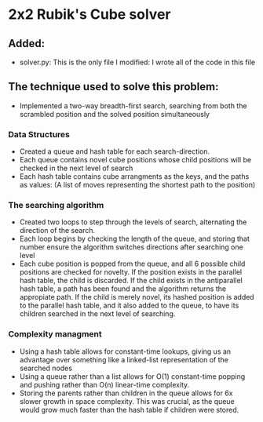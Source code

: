 # 2x2 Rubik's Cube solver

## Added:
- solver.py: This is the only file I modified: I wrote all of the code in this file

## The technique used to solve this problem:
- Implemented a two-way breadth-first search, searching from both the scrambled position and the solved position simultaneously

### Data Structures
- Created a queue and hash table for each search-direction. 
- Each queue contains novel cube positions whose child positions will be checked in the next level of search
- Each hash table contains cube arrangments as the keys, and the paths as values: (A list of moves representing the shortest path to the position)

### The searching algorithm
- Created two loops to step through the levels of search, alternating the direction of the search.
- Each loop begins by checking the length of the queue, and storing that number ensure the algorithm switches directions after searching one level
- Each cube position is popped from the queue, and all 6 possible child positions are checked for novelty. If the position exists in the parallel hash table, the child is discarded. If the child exists in the antiparallel hash table, a path has been found and the algorithm returns the appropiate path. If the child is merely novel, its hashed position is added to the parallel hash table, and it also added to the queue, to have its children searched in the next level of searching.

### Complexity managment
- Using a hash table allows for constant-time lookups, giving us an advantage over something like a linked-list representation of the searched nodes
- Using a queue rather than a list allows for O(1) constant-time popping and pushing rather than O(n) linear-time complexity.
- Storing the parents rather than children in the queue allows for 6x slower growth in space complexity. This was crucial, as the queue would grow much faster than the hash table if children were stored.
